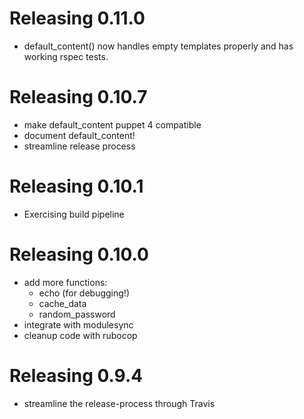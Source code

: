 # Releasing 0.11.0

* default_content() now handles empty templates properly and has working rspec tests.

# Releasing 0.10.7

* make default_content puppet 4 compatible
* document default_content!
* streamline release process

# Releasing 0.10.1

* Exercising build pipeline

# Releasing 0.10.0

* add more functions:
  - echo (for debugging!)
  - cache_data
  - random_password
* integrate with modulesync
* cleanup code with rubocop

# Releasing 0.9.4

* streamline the release-process through Travis
